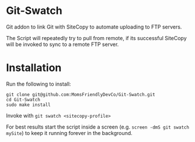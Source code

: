 Git-Swatch
==========
Git addon to link Git with SiteCopy to automate uploading to FTP servers.

The Script will repeatedly try to pull from remote, if its successful SiteCopy will be invoked to sync to a remote FTP server.


Installation
============
Run the following to install:

	git clone git@github.com:MomsFriendlyDevCo/Git-Swatch.git
	cd Git-Swatch
	sudo make install

Invoke with `git swatch <sitecopy-profile>`

For best results start the script inside a screen (e.g. `screen -dmS git swatch mySite`) to keep it running forever in the background.
